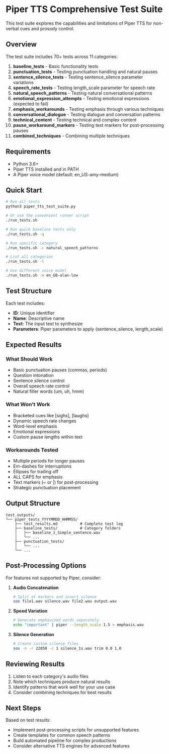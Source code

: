 # Piper TTS Comprehensive Test Suite

This test suite explores the capabilities and limitations of Piper TTS for non-verbal cues and prosody control.

## Overview

The test suite includes 70+ tests across 11 categories:

1. **baseline_tests** - Basic functionality tests
2. **punctuation_tests** - Testing punctuation handling and natural pauses
3. **sentence_silence_tests** - Testing sentence_silence parameter variations
4. **speech_rate_tests** - Testing length_scale parameter for speech rate
5. **natural_speech_patterns** - Testing natural conversational patterns
6. **emotional_expression_attempts** - Testing emotional expressions (expected to fail)
7. **emphasis_workarounds** - Testing emphasis through various techniques
8. **conversational_dialogue** - Testing dialogue and conversation patterns
9. **technical_content** - Testing technical and complex content
10. **pause_workaround_markers** - Testing text markers for post-processing pauses
11. **combined_techniques** - Combining multiple techniques

## Requirements

- Python 3.6+
- Piper TTS installed and in PATH
- A Piper voice model (default: en_US-amy-medium)

## Quick Start

```bash
# Run all tests
python3 piper_tts_test_suite.py

# Or use the convenient runner script
./run_tests.sh

# Run quick baseline tests only
./run_tests.sh -q

# Run specific category
./run_tests.sh -c natural_speech_patterns

# List all categories
./run_tests.sh -l

# Use different voice model
./run_tests.sh -m en_GB-alan-low
```

## Test Structure

Each test includes:
- **ID**: Unique identifier
- **Name**: Descriptive name
- **Text**: The input text to synthesize
- **Parameters**: Piper parameters to apply (sentence_silence, length_scale)

## Expected Results

### What Should Work
- Basic punctuation pauses (commas, periods)
- Question intonation
- Sentence silence control
- Overall speech rate control
- Natural filler words (um, uh, hmm)

### What Won't Work
- Bracketed cues like [sighs], [laughs]
- Dynamic speech rate changes
- Word-level emphasis
- Emotional expressions
- Custom pause lengths within text

### Workarounds Tested
- Multiple periods for longer pauses
- Em-dashes for interruptions
- Ellipses for trailing off
- ALL CAPS for emphasis
- Text markers (~ or |) for post-processing
- Strategic punctuation placement

## Output Structure

```
test_outputs/
└── piper_tests_YYYYMMDD_HHMMSS/
    ├── test_results.md          # Complete test log
    ├── baseline_tests/          # Category folders
    │   ├── baseline_1_Simple_sentence.wav
    │   └── ...
    ├── punctuation_tests/
    │   └── ...
    └── ...
```

## Post-Processing Options

For features not supported by Piper, consider:

1. **Audio Concatenation**
   ```bash
   # Split at markers and insert silence
   sox file1.wav silence.wav file2.wav output.wav
   ```

2. **Speed Variation**
   ```bash
   # Generate emphasized words separately
   echo "important" | piper --length_scale 1.5 > emphasis.wav
   ```

3. **Silence Generation**
   ```bash
   # Create custom silence files
   sox -n -r 22050 -c 1 silence_1s.wav trim 0.0 1.0
   ```

## Reviewing Results

1. Listen to each category's audio files
2. Note which techniques produce natural results
3. Identify patterns that work well for your use case
4. Consider combining techniques for best results

## Next Steps

Based on test results:
- Implement post-processing scripts for unsupported features
- Create templates for common speech patterns
- Build automated pipeline for complex productions
- Consider alternative TTS engines for advanced features